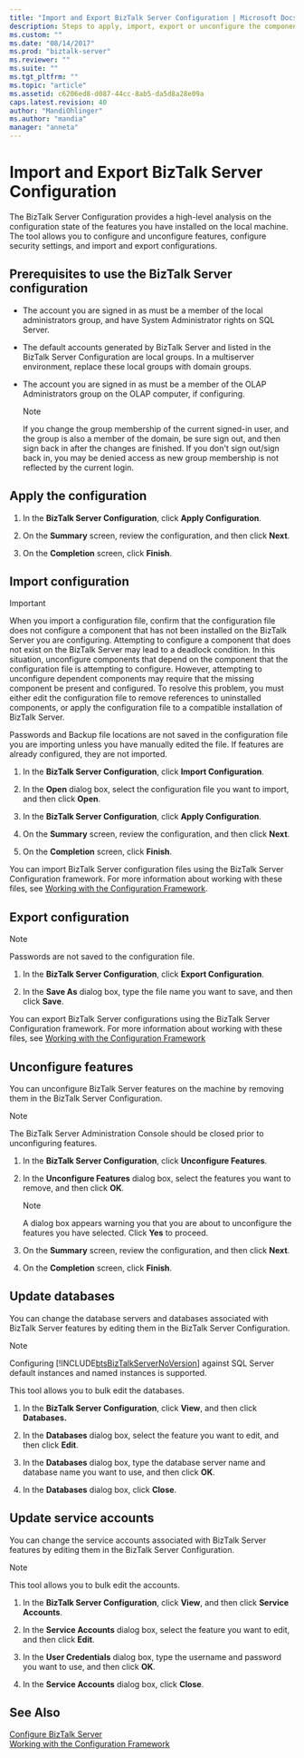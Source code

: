 ```yaml
---
title: "Import and Export BizTalk Server Configuration | Microsoft Docs"
description: Steps to apply, import, export or unconfigure the components, and update the databases and service accounts in BizTalk Server
ms.custom: ""
ms.date: "08/14/2017"
ms.prod: "biztalk-server"
ms.reviewer: ""
ms.suite: ""
ms.tgt_pltfrm: ""
ms.topic: "article"
ms.assetid: c6206ed8-d087-44cc-8ab5-da5d8a28e09a
caps.latest.revision: 40
author: "MandiOhlinger"
ms.author: "mandia"
manager: "anneta"
---
```

# Import and Export BizTalk Server Configuration
The BizTalk Server Configuration provides a high-level analysis on the configuration state of the features you have installed on the local machine. The tool allows you to configure and unconfigure features, configure security settings, and import and export configurations.  
  
## Prerequisites to use the BizTalk Server configuration  
   
-   The account you are signed in as must be a member of the local administrators group, and have System Administrator rights on SQL Server.  
  
-   The default accounts generated by BizTalk Server and listed in the BizTalk Server Configuration are local groups. In a multiserver environment, replace these local groups with domain groups.  
  
-   The account you are signed in as must be a member of the OLAP Administrators group on the OLAP computer, if configuring.  
  
    > [!NOTE]
    >  If you change the group membership of the current signed-in user, and the group is also a member of the domain, be sure sign out, and then sign back in after the changes are finished. If you don't sign out/sign back in, you may be denied access as new group membership is not reflected by the current login.  
  
## Apply the configuration  
  
1.  In the **BizTalk Server Configuration**, click **Apply Configuration**.  
  
2.  On the **Summary** screen, review the configuration, and then click **Next**.  
  
3.  On the **Completion** screen, click **Finish**.  
  
## Import configuration

> [!IMPORTANT]
> When you import a configuration file, confirm that the configuration file does not configure a component that has not been installed on the BizTalk Server you are configuring. Attempting to configure a component that does not exist on the BizTalk Server may lead to a deadlock condition. In this situation, unconfigure components that depend on the component that the configuration file is attempting to configure. However, attempting to unconfigure dependent components may require that the missing component be present and configured. To resolve this problem, you must either edit the configuration file to remove references to uninstalled components, or apply the configuration file to a compatible installation of BizTalk Server.  
> 
>  Passwords and Backup file locations are not saved in the configuration file you are importing unless you have manually edited the file. If features are already configured, they are not imported.  
  
  
1.  In the **BizTalk Server Configuration**, click **Import Configuration**.  
  
2.  In the **Open** dialog box, select the configuration file you want to import, and then click **Open**.  
  
3.  In the **BizTalk Server Configuration**, click **Apply Configuration**.  
  
4.  On the **Summary** screen, review the configuration, and then click **Next**.  
  
5.  On the **Completion** screen, click **Finish**.  

You can import BizTalk Server configuration files using the BizTalk Server Configuration framework. For more information about working with these files, see [Working with the Configuration Framework](../install-and-config-guides/working-with-the-configuration-framework.md).  
  
## Export configuration

> [!NOTE]
>  Passwords are not saved to the configuration file.    
 
1.  In the **BizTalk Server Configuration**, click **Export Configuration**.  
  
2.  In the **Save As** dialog box, type the file name you want to save, and then click **Save**.  

 You can export BizTalk Server configurations using the BizTalk Server Configuration framework. For more information about working with these files, see [Working with the Configuration Framework](../install-and-config-guides/working-with-the-configuration-framework.md)  
  
## Unconfigure features  
 You can unconfigure BizTalk Server features on the machine by removing them in the BizTalk Server Configuration.  
  
> [!NOTE]
>  The BizTalk Server Administration Console should be closed prior to unconfiguring features.  
  
 
1.  In the **BizTalk Server Configuration**, click **Unconfigure Features**.  
  
2.  In the **Unconfigure Features** dialog box, select the features you want to remove, and then click **OK**.  
  
    > [!NOTE]
    >  A dialog box appears warning you that you are about to unconfigure the features you have selected. Click **Yes** to proceed.  
  
3.  On the **Summary** screen, review the configuration, and then click **Next**.  
  
4.  On the **Completion** screen, click **Finish**.  
  
## Update databases  
 You can change the database servers and databases associated with BizTalk Server features by editing them in the BizTalk Server Configuration.  
  
> [!NOTE]
>  Configuring [!INCLUDE[btsBizTalkServerNoVersion](../includes/btsbiztalkservernoversion-md.md)] against SQL Server default instances and named instances is supported.  
> 
>  This tool allows you to bulk edit the databases.  
  
 
1.  In the **BizTalk Server Configuration**, click **View**, and then click **Databases.**  
  
2.  In the **Databases** dialog box, select the feature you want to edit, and then click **Edit**.  
  
3.  In the **Databases** dialog box, type the database server name and database name you want to use, and then click **OK**.  
  
4.  In the **Databases** dialog box, click **Close**.  
  
## Update service accounts  
 You can change the service accounts associated with BizTalk Server features by editing them in the BizTalk Server Configuration.  
  
> [!NOTE]
>  This tool allows you to bulk edit the accounts.  
  
1.  In the **BizTalk Server Configuration**, click **View**, and then click **Service Accounts**.  
  
2.  In the **Service Accounts** dialog box, select the feature you want to edit, and then click **Edit**.  
  
3.  In the **User Credentials** dialog box, type the username and password you want to use, and then click **OK**.  
  
4.  In the **Service Accounts** dialog box, click **Close**.  
  
## See Also  
 [Configure BizTalk Server](../install-and-config-guides/configure-biztalk-server.md)   
 [Working with the Configuration Framework](../install-and-config-guides/working-with-the-configuration-framework.md)   
